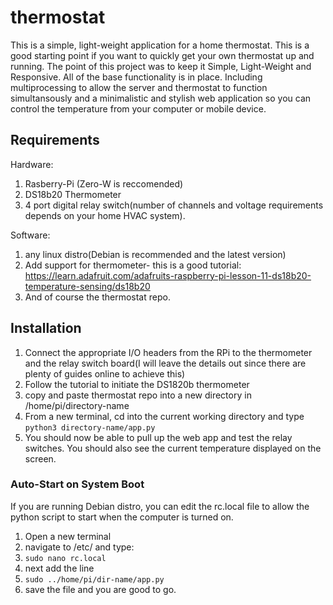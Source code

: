 # thermostat
This is a simple, light-weight application for a home thermostat. This is a good starting point if you want to quickly get your own thermostat up and running. The point of this project was to keep it Simple, Light-Weight and Responsive. All of the base functionality is in place. Including multiprocessing to allow the server and thermostat to function simultansously and a minimalistic and stylish web application so you can control the temperature from your computer or mobile device.

## Requirements
Hardware:
1. Rasberry-Pi (Zero-W is reccomended)
2. DS18b20 Thermometer
3. 4 port digital relay switch(number of channels and voltage requirements depends on your home HVAC system).

Software:
1. any linux distro(Debian is recommended and the latest version)
2. Add support for thermometer- this is a good tutorial: https://learn.adafruit.com/adafruits-raspberry-pi-lesson-11-ds18b20-temperature-sensing/ds18b20
3. And of course the thermostat repo.

## Installation
1. Connect the appropriate I/O headers from the RPi to the thermometer and the relay switch board(I will leave the details out since there are plenty of guides online to achieve this)
2. Follow the tutorial to initiate the DS1820b thermometer
3. copy and paste thermostat repo into a new directory in /home/pi/directory-name
4. From a new terminal, cd into the current working directory and type `python3 directory-name/app.py`
5. You should now be able to pull up the web app and test the relay switches. You should also see the current temperature displayed on the screen.

### Auto-Start on System Boot
If you are running Debian distro, you can edit the rc.local file to allow the python script to start when the computer is turned on.
1. Open a new terminal
2. navigate to /etc/ and type:
3. `sudo nano rc.local`
4. next add the line
5. `sudo ../home/pi/dir-name/app.py`
6. save the file and you are good to go.


  
